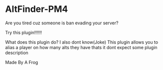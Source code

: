 # AltFinder-PM4
Are you tired cuz someone is ban evading your server?

Try this plugin!!!!!!

What does this plugin do?
I also dont know(Joke)
This plugin allows you to alias a player on how many alts they have
thats it
dont expect some plugin description

Made By A Frog